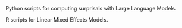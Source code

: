 Python scripts for computing surprisals with Large Language Models.

R scripts for Linear Mixed Effects Models.
